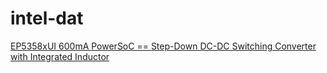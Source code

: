 # intel-dat

[EP5358xUI 600mA PowerSoC == Step-Down DC-DC Switching Converter with Integrated Inductor](https://cdrdv2-public.intel.com/632859/ep5358xui_03541.pdf)